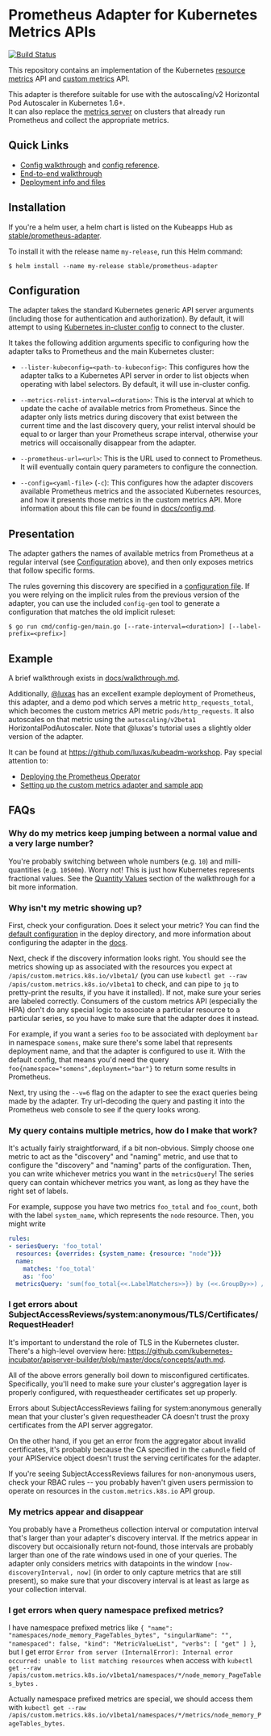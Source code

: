 # Prometheus Adapter for Kubernetes Metrics APIs

[![Build Status](https://travis-ci.org/DirectXMan12/k8s-prometheus-adapter.svg?branch=master)](https://travis-ci.org/DirectXMan12/k8s-prometheus-adapter)

This repository contains an implementation of the Kubernetes
[resource metrics](https://github.com/kubernetes/community/blob/master/contributors/design-proposals/instrumentation/resource-metrics-api.md) API and
[custom metrics](https://github.com/kubernetes/community/blob/master/contributors/design-proposals/instrumentation/custom-metrics-api.md) API.

This adapter is therefore suitable for use with the autoscaling/v2 Horizontal Pod Autoscaler in Kubernetes 1.6+.  
It can also replace the [metrics server](https://sigs.k8s.io/metrics-server) on clusters that already run Prometheus and collect the appropriate metrics.

Quick Links
-----------

- [Config walkthrough](docs/config-walkthrough.md) and [config reference](docs/config.md).
- [End-to-end walkthrough](docs/walkthrough.md)
- [Deployment info and files](deploy/README.md)

Installation
-------------
If you're a helm user, a helm chart is listed on the Kubeapps Hub as [stable/prometheus-adapter](https://github.com/helm/charts/blob/master/stable/prometheus-adapter/README.md).

To install it with the release name `my-release`, run this Helm command:

```console
$ helm install --name my-release stable/prometheus-adapter
```

Configuration
-------------

The adapter takes the standard Kubernetes generic API server arguments
(including those for authentication and authorization).  By default, it
will attempt to using [Kubernetes in-cluster
config](https://kubernetes.io/docs/tasks/access-application-cluster/access-cluster/#accessing-the-api-from-a-pod)
to connect to the cluster.

It takes the following addition arguments specific to configuring how the
adapter talks to Prometheus and the main Kubernetes cluster:

- `--lister-kubeconfig=<path-to-kubeconfig>`: This configures
  how the adapter talks to a Kubernetes API server in order to list
  objects when operating with label selectors.  By default, it will use
  in-cluster config.

- `--metrics-relist-interval=<duration>`: This is the interval at which to
  update the cache of available metrics from Prometheus.  Since the adapter
  only lists metrics during discovery that exist between the current time and
  the last discovery query, your relist interval should be equal to or larger
  than your Prometheus scrape interval, otherwise your metrics will
  occaisonally disappear from the adapter.

- `--prometheus-url=<url>`: This is the URL used to connect to Prometheus.
  It will eventually contain query parameters to configure the connection.

- `--config=<yaml-file>` (`-c`): This configures how the adapter discovers available
  Prometheus metrics and the associated Kubernetes resources, and how it presents those
  metrics in the custom metrics API.  More information about this file can be found in
  [docs/config.md](docs/config.md).

Presentation
------------

The adapter gathers the names of available metrics from Prometheus
at a regular interval (see [Configuration](#configuration) above), and then
only exposes metrics that follow specific forms.

The rules governing this discovery are specified in a [configuration file](docs/config.md).
If you were relying on the implicit rules from the previous version of the adapter,
you can use the included `config-gen` tool to generate a configuration that matches
the old implicit ruleset:

```shell
$ go run cmd/config-gen/main.go [--rate-interval=<duration>] [--label-prefix=<prefix>]
```

Example
-------

A brief walkthrough exists in [docs/walkthrough.md](docs/walkthrough.md).

Additionally, [@luxas](https://github.com/luxas) has an excellent example
deployment of Prometheus, this adapter, and a demo pod which serves
a metric `http_requests_total`, which becomes the custom metrics API
metric `pods/http_requests`.  It also autoscales on that metric using the
`autoscaling/v2beta1` HorizontalPodAutoscaler.  Note that @luxas's tutorial
uses a slightly older version of the adapter.

It can be found at https://github.com/luxas/kubeadm-workshop.  Pay special
attention to:

- [Deploying the Prometheus
  Operator](https://github.com/luxas/kubeadm-workshop#deploying-the-prometheus-operator-for-monitoring-services-in-the-cluster)
- [Setting up the custom metrics adapter and sample
  app](https://github.com/luxas/kubeadm-workshop#deploying-a-custom-metrics-api-server-and-a-sample-app)

FAQs
----

### Why do my metrics keep jumping between a normal value and a very large number?

You're probably switching between whole numbers (e.g. `10`) and milli-quantities (e.g. `10500m`).
Worry not!  This is just how Kubernetes represents fractional values.  See the
[Quantity Values](/docs/walkthrough.md#quantity-values) section of the walkthrough for a bit more
information.

### Why isn't my metric showing up?

First, check your configuration.  Does it select your metric?  You can
find the [default configuration](/deploy/manifests/custom-metrics-config-map.yaml)
in the deploy directory, and more information about configuring the
adapter in the [docs](/docs/config.md).

Next, check if the discovery information looks right.  You should see the
metrics showing up as associated with the resources you expect at
`/apis/custom.metrics.k8s.io/v1beta1/` (you can use `kubectl get --raw
/apis/custom.metrics.k8s.io/v1beta1` to check, and can pipe to `jq` to
pretty-print the results, if you have it installed). If not, make sure
your series are labeled correctly.  Consumers of the custom metrics API
(especially the HPA) don't do any special logic to associate a particular
resource to a particular series, so you have to make sure that the adapter
does it instead.

For example, if you want a series `foo` to be associated with deployment
`bar` in namespace `somens`, make sure there's some label that represents
deployment name, and that the adapter is configured to use it.  With the
default config, that means you'd need the query
`foo{namespace="somens",deployment="bar"}` to return some results in
Prometheus.

Next, try using the `--v=6` flag on the adapter to see the exact queries
being made by the adapter.  Try url-decoding the query and pasting it into
the Prometheus web console to see if the query looks wrong.

### My query contains multiple metrics, how do I make that work?

It's actually fairly straightforward, if a bit non-obvious.  Simply choose one
metric to act as the "discovery" and "naming" metric, and use that to configure
the "discovery" and "naming" parts of the configuration.  Then, you can write
whichever metrics you want in the `metricsQuery`!  The series query can contain
whichever metrics you want, as long as they have the right set of labels.

For example, suppose you have two metrics `foo_total` and `foo_count`,
both with the label `system_name`, which represents the `node` resource.
Then, you might write

```yaml
rules:
- seriesQuery: 'foo_total'
  resources: {overrides: {system_name: {resource: "node"}}}
  name:
    matches: 'foo_total'
    as: 'foo'
  metricsQuery: 'sum(foo_total{<<.LabelMatchers>>}) by (<<.GroupBy>>) / sum(foo_count{<<.LabelMatchers>>}) by (<<.GroupBy>>)'
```

### I get errors about SubjectAccessReviews/system:anonymous/TLS/Certificates/RequestHeader!

It's important to understand the role of TLS in the Kubernetes cluster.  There's a high-level
overview here: https://github.com/kubernetes-incubator/apiserver-builder/blob/master/docs/concepts/auth.md.

All of the above errors generally boil down to misconfigured certificates.
Specifically, you'll need to make sure your cluster's aggregation layer is
properly configured, with requestheader certificates set up properly.

Errors about SubjectAccessReviews failing for system:anonymous generally mean
that your cluster's given requestheader CA doesn't trust the proxy certificates
from the API server aggregator.

On the other hand, if you get an error from the aggregator about invalid certificates,
it's probably because the CA specified in the `caBundle` field of your APIService
object doesn't trust the serving certificates for the adapter.

If you're seeing SubjectAccessReviews failures for non-anonymous users, check your
RBAC rules -- you probably haven't given users permission to operate on resources in
the `custom.metrics.k8s.io` API group.

### My metrics appear and disappear

You probably have a Prometheus collection interval or computation interval
that's larger than your adapter's discovery interval.  If the metrics
appear in discovery but occaisionally return not-found, those intervals
are probably larger than one of the rate windows used in one of your
queries.  The adapter only considers metrics with datapoints in the window
`[now-discoveryInterval, now]` (in order to only capture metrics that are
still present), so make sure that your discovery interval is at least as
large as your collection interval.

### I get errors when query namespace prefixed metrics?

I have namespace prefixed metrics like `{ "name": "namespaces/node_memory_PageTables_bytes", "singularName": "", "namespaced": false, "kind": "MetricValueList", "verbs": [ "get" ] }`, but I get error `Error from server (InternalError): Internal error occurred: unable to list matching resources` when access with `kubectl get --raw /apis/custom.metrics.k8s.io/v1beta1/namespaces/*/node_memory_PageTables_bytes` .

Actually namespace prefixed metrics are special, we should access them with `kubectl get --raw /apis/custom.metrics.k8s.io/v1beta1/namespaces/*/metrics/node_memory_PageTables_bytes`.
